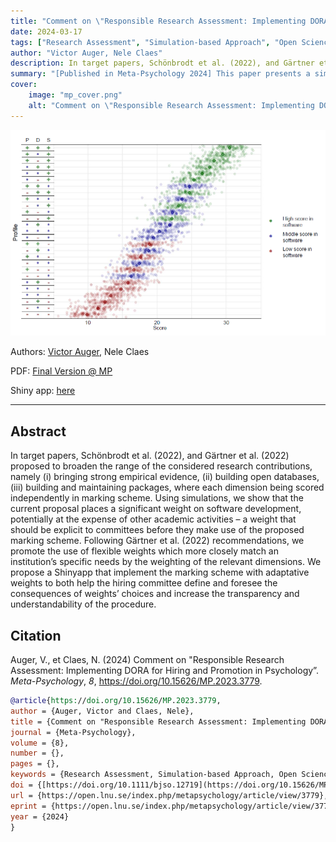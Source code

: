 ```yaml
---
title: "Comment on \"Responsible Research Assessment: Implementing DORA for hiring and promotion in psychology”"
date: 2024-03-17
tags: ["Research Assessment", "Simulation-based Approach", "Open Science"]
author: "Victor Auger, Nele Claes"
description: In target papers, Schönbrodt et al. (2022), and Gärtner et al. (2022) proposed to broaden the range of the considered research contributions, namely (i) bringing strong empirical evidence, (ii) building open databases, (iii) building and maintaining packages, where each dimension being scored independently in marking scheme. Using simulations, we show that the current proposal places a significant weight on software development, potentially at the expense of other academic activities – a weight that should be explicit to committees before they make use of the proposed marking scheme. Following Gärtner et al. (2022) recommendations, we promote the use of flexible weights which more closely match an institution’s specific needs by the weighting of the relevant dimensions. We propose a Shinyapp that implement the marking scheme with adaptative weights to both help the hiring committee define and foresee the consequences of weights’ choices and increase the transparency and understandability of the procedure.
summary: "[Published in Meta-Psychology 2024] This paper presents a simulation assessment of the marking scheme and present shiny app with flexible weights"
cover:
    image: "mp_cover.png"
    alt: "Comment on \"Responsible Research Assessment: Implementing DORA for hiring and promotion in psychology”"
---
```


![cover](mp_cover.png)

Authors: [Victor Auger](mailto:victor.auger.ac@gmail.com), Nele Claes

PDF: [Final Version @ MP](https://open.lnu.se/index.php/metapsychology/article/view/3779/3590)

Shiny app: [here](https://tjw41q-victor0auger.shinyapps.io/deploy2/)

---

## Abstract

In target papers, Schönbrodt et al. (2022), and Gärtner et al. (2022) proposed to broaden the range of the considered research contributions, namely (i) bringing strong empirical evidence, (ii) building open databases, (iii) building and maintaining packages, where each dimension being scored independently in marking scheme. Using simulations, we show that the current proposal places a significant weight on software development, potentially at the expense of other academic activities – a weight that should be explicit to committees before they make use of the proposed marking scheme. Following Gärtner et al. (2022) recommendations, we promote the use of flexible weights which more closely match an institution’s specific needs by the weighting of the relevant dimensions. We propose a Shinyapp that implement the marking scheme with adaptative weights to both help the hiring committee define and foresee the consequences of weights’ choices and increase the transparency and understandability of the procedure.

## Citation

Auger, V., et Claes, N. (2024) Comment on "Responsible Research Assessment: Implementing DORA for Hiring and Promotion in Psychology”. _Meta-Psychology_, _8_, https://doi.org/10.15626/MP.2023.3779.

```bibtex
@article{https://doi.org/10.15626/MP.2023.3779,
author = {Auger, Victor and Claes, Nele},
title = {Comment on "Responsible Research Assessment: Implementing DORA for hiring and promotion in psychology”},
journal = {Meta-Psychology},
volume = {8},
number = {},
pages = {},
keywords = {Research Assessment, Simulation-based Approach, Open Science},
doi = {[https://doi.org/10.1111/bjso.12719](https://doi.org/10.15626/MP.2023.3779)},
url = {https://open.lnu.se/index.php/metapsychology/article/view/3779},
eprint = {https://open.lnu.se/index.php/metapsychology/article/view/3779},
year = {2024}
}
```
